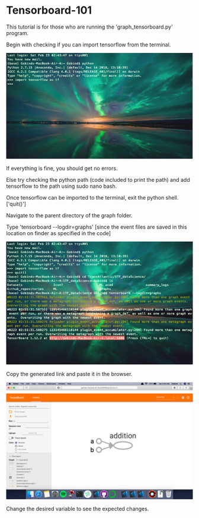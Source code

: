 # Tensorboard-101

This tutorial is for those who are running the 'graph_tensorboard.py' program.

Begin with checking if you can import tensorflow from the terminal.

![alt text](https://github.com/dniboghgnis/Tensorboard-101/blob/master/Tensorboard-drawings/Screenshot%202019-02-23%20at%202.50.02%20AM.png)

If everything is fine, you should get no errors.

Else try checking the python path (code included to print the path) and add tensorflow to the path using sudo nano bash.

Once tensorflow can be imported to the terminal, exit the python shell. ['quit()']

Navigate to the parent directory of the graph folder. 

Type 'tensorboard --logdir=graphs' [since the event files are saved in this location on finder as specified in the code]

![alt text](https://github.com/dniboghgnis/Tensorboard-101/blob/master/Tensorboard-drawings/Screenshot%202019-02-23%20at%202.52.40%20AM.png)

Copy the generated link and paste it in the browser.

![alt text](https://github.com/dniboghgnis/Tensorboard-101/blob/master/Tensorboard-drawings/Screenshot%202019-02-23%20at%202.54.22%20AM.png)

Change the desired variable to see the expected changes.
